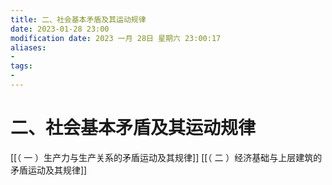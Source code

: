 ```yaml
---
title: 二、社会基本矛盾及其运动规律
date: 2023-01-28 23:00
modification date: 2023 一月 28日 星期六 23:00:17
aliases: 
- 
tags: 
- 
---
```


# 二、社会基本矛盾及其运动规律

[[（ 一 ）生产力与生产关系的矛盾运动及其规律]]
[[（ 二 ）经济基础与上层建筑的矛盾运动及其规律]]
